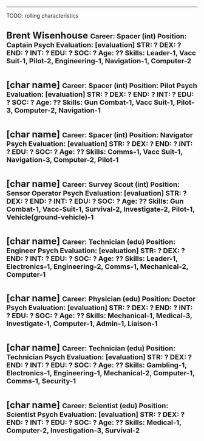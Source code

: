 ___

TODO: rolling characteristics

<font size="5">Brent Wisenhouse <font size="4">
 **Career**: <span>Spacer (int)  </span>**Position**: <span>Captain   </span>**Psych Evaluation**: <span>[evaluation] </span>
**STR**: <span>?</span> **DEX**: <span>?</span>   **END**: <span>?</span>   **INT**: <span>?</span>   **EDU**: <span>?</span>   **SOC**: <span>?</span> Age: <span>??</span>
**Skills**: <span>Leader-1, Vacc Suit-1, Pilot-2, Engineering-1, Navigation-1, Computer-2</span>
---
<font size="5"> [char name] <font size="4">
 **Career**: <span>Spacer (int)  </span>**Position**: <span>Pilot   </span>**Psych Evaluation**: <span>[evaluation] </span>
**STR**: <span>?</span> **DEX**: <span>?</span>   **END**: <span>?</span>   **INT**: <span>?</span>   **EDU**: <span>?</span>   **SOC**: <span>?</span> Age: <span>??</span>
**Skills**: <span>Gun Combat-1, Vacc Suit-1, Pilot-3, Computer-2, Navigation-1</span>
---
<font size="5"> [char name] <font size="4">
 **Career**: <span>Spacer (int)  </span>**Position**: <span>Navigator   </span>**Psych Evaluation**: <span>[evaluation] </span>
**STR**: <span>?</span> **DEX**: <span>?</span>   **END**: <span>?</span>   **INT**: <span>?</span>   **EDU**: <span>?</span>   **SOC**: <span>?</span> Age: <span>??</span>
**Skills**: <span>Comms-1, Vacc Suit-1, Navigation-3, Computer-2, Pilot-1</span>
---
<font size="5"> [char name] <font size="4">
 **Career**: <span>Survey Scout  (int) </span>**Position**: <span>Sensor Operator   </span>**Psych Evaluation**: <span>[evaluation] </span>
**STR**: <span>?</span> **DEX**: <span>?</span>   **END**: <span>?</span>   **INT**: <span>?</span>   **EDU**: <span>?</span>   **SOC**: <span>?</span> Age: <span>??</span>
**Skills**: <span>Gun Combat-1, Vacc-Suit-1, Survival-2, Investigate-2, Pilot-1, Vehicle(ground-vehicle)-1</span>
---
<font size="5"> [char name] <font size="4">
 **Career**: <span>Technician (edu)  </span>**Position**: <span>Engineer   </span>**Psych Evaluation**: <span>[evaluation] </span>
**STR**: <span>?</span> **DEX**: <span>?</span>   **END**: <span>?</span>   **INT**: <span>?</span>   **EDU**: <span>?</span>   **SOC**: <span>?</span> Age: <span>??</span>
**Skills**: <span>Leader-1, Electronics-1, Engineering-2, Comms-1, Mechanical-2, Computer-1</span>
---
<font size="5"> [char name] <font size="4">
 **Career**: <span>Physician (edu)  </span>**Position**: <span>Doctor   </span>**Psych Evaluation**: <span>[evaluation] </span>
**STR**: <span>?</span> **DEX**: <span>?</span>   **END**: <span>?</span>   **INT**: <span>?</span>   **EDU**: <span>?</span>   **SOC**: <span>?</span> Age: <span>??</span>
**Skills**: <span>Mechanical-1, Medical-3, Investigate-1, Computer-1, Admin-1, Liaison-1</span>
---
<font size="5"> [char name] <font size="4">
 **Career**: <span>Technician (edu)  </span>**Position**: <span>Technician   </span>**Psych Evaluation**: <span>[evaluation] </span>
**STR**: <span>?</span> **DEX**: <span>?</span>   **END**: <span>?</span>   **INT**: <span>?</span>   **EDU**: <span>?</span>   **SOC**: <span>?</span> Age: <span>??</span>
**Skills**: <span>Gambling-1, Electronics-1, Engineering-1, Mechanical-2, Computer-1, Comms-1, Security-1</span>
---
<font size="5"> [char name] <font size="4">
 **Career**: <span>Scientist (edu)  </span>**Position**: <span>Scientist   </span>**Psych Evaluation**: <span>[evaluation] </span>
**STR**: <span>?</span> **DEX**: <span>?</span>   **END**: <span>?</span>   **INT**: <span>?</span>   **EDU**: <span>?</span>   **SOC**: <span>?</span> Age: <span>??</span>
**Skills**: <span>Medical-1, Computer-2, Investigation-3, Survival-2</span>
---


